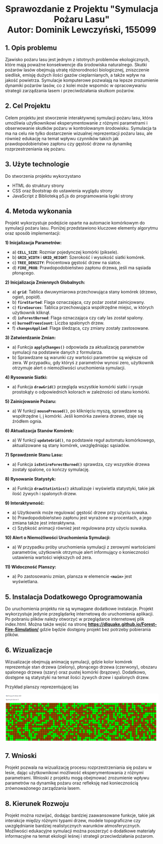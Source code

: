 <h1 align="center">Sprawozdanie z Projektu "Symulacja Pożaru Lasu"<br>
Autor: Dominik Lewczyński, 155099</h1>

## **1. Opis problemu**

Zjawisko pożaru lasu jest jednym z istotnych problemów ekologicznych, które mają poważne konsekwencje dla środowiska naturalnego. Skutki pożarów lasów obejmują utratę różnorodności biologicznej, zniszczenie siedlisk, emisję dużych ilości gazów cieplarnianych, a także wpływ na jakość powietrza. Symulacje komputerowe pozwalają na lepsze zrozumienie dynamiki pożarów lasów, co z kolei może wspomóc w opracowywaniu strategii zarządzania lasem i przeciwdziałania skutkom pożarów.

## **2. Cel Projektu**

Celem projektu jest stworzenie interaktywnej symulacji pożaru lasu, która umożliwia użytkownikowi eksperymentowanie z różnymi parametrami i obserwowanie skutków pożaru w kontrolowanym środowisku. Symulacja ta ma na celu nie tylko dostarczenie wizualnej reprezentacji pożaru lasu, ale również edukację na temat wpływu czynników takich jak prawdopodobieństwo zapłonu czy gęstość drzew na dynamikę rozprzestrzeniania się pożaru.

## **3. Użyte technologie**

Do stworzenia projektu wykorzystano

- HTML do struktury strony
- CSS oraz Bootstrap do ustawienia wyglądu strony
- JavaScript z Biblioteką p5.js do programowania logiki strony

## **4. Metoda wykonania**

Projekt wykorzystuje podejście oparte na automacie komórkowym do symulacji pożaru lasu. Poniżej przedstawiono kluczowe elementy algorytmu oraz sposób implementacji:

**1)	Inicjalizacja Parametrów:**

- a) **`CELL_SIZE`**: Rozmiar pojedynczej komórki (piksele).
- b) **`GRID_WIDTH`** i **`GRID_HEIGHT`**: Szerokość i wysokość siatki komórek.
- c) **`TREE_DENSITY`**: Procentowa gęstość drzew na siatce.
- d) **`FIRE_PROB`**: Prawdopodobieństwo zapłonu drzewa, jeśli ma sąsiada płonącego.

**2)	Inicjalizacja Zmiennych Globalnych:**

- a) **`grid`**: Tablica dwuwymiarowa przechowująca stany komórek (drzewo, ogień, popiół).
- b) **`fireStarted`**: Flaga oznaczająca, czy pożar został zainicjowany.
- c) **`fireSources`**: Tablica przechowująca współrzędne miejsc, w których użytkownik kliknął.
- d) **`isForestBurned`**: Flaga oznaczająca czy cały las został spalony.
- e) **`burnedTreesCount`**: Liczba spalonych drzew.
- f) **`changesApplied`**: Flaga śledząca, czy zmiany zostały zastosowane.

**3) Zatwierdzanie Zmian:**

- a) Funkcja **`applyChanges()`** odpowiada za aktualizację parametrów symulacji na podstawie danych z formularza.
- b) Sprawdzane są warunki czy wartości parametrów są większe od zera. W przypadku, gdy któryś z parametrów wynosi zero, użytkownik otrzymuje alert o niemożliwości uruchomienia symulacji.

**4) Rysowanie Siatki:**

- a) Funkcja **`drawGrid()`** przegląda wszystkie komórki siatki i rysuje prostokąty o odpowiednich kolorach w zależności od stanu komórki.

**5) Zainicjowanie Pożaru:**

- a) W funkcji **`mousePressed()`**, po kliknięciu myszą, sprawdzane są współrzędne i, j komórki. Jeśli komórka zawiera drzewo, staje się źródłem ognia.

**6) Aktualizacja Stanów Komórek:**

- a) W funkcji **`updateGrid()`**, na podstawie reguł automatu komórkowego, aktualizowane są stany komórek, uwzględniając sąsiadów.

**7) Sprawdzenie Stanu Lasu:**

- a) Funkcja **`isEntireForestBurned()`** sprawdza, czy wszystkie drzewa zostały spalone, co kończy symulację.

**8) Rysowanie Statystyk:**

- a) Funkcja **`drawStatistics()`** aktualizuje i wyświetla statystyki, takie jak ilość żywych i spalonych drzew.

**9) Interaktywność:**

- a) Użytkownik może regulować gęstość drzew przy użyciu suwaka.
- b) Prawdopodobieństwo zapłonu jest wyrażone w procentach, a jego zmiana także jest interaktywna.
- c) Szybkość animacji również jest regulowana przy użyciu suwaka.

**10) Alert o Niemożliwości Uruchomienia Symulacji:**

- a) W przypadku próby uruchomienia symulacji z zerowymi wartościami parametrów, użytkownik otrzymuje alert informujący o konieczności ustawienia wartości większych od zera.

**11) Widoczność Planszy:**

- a) Po zastosowaniu zmian, plansza w elemencie **`<main>`** jest wyświetlana.



## **5. Instalacja Dodatkowego Oprogramowania**

Do uruchomienia projektu nie są wymagane dodatkowe instalacje. Projekt wykorzystuje jedynie przeglądarkę internetową do uruchomienia aplikacji. Po pobraniu plików należy otworzyć w przeglądarce internetowej plik index.html. Można także wejść na stronę **https://dlquake.github.io/Forest-Fire-Simulation/** gdzie będzie dostępny projekt bez potrzeby pobierania plików.

## **6. Wizualizacje**

Wizualizacje obejmują animację symulacji, gdzie kolor komórek reprezentuje stan drzewa (zielony), płonącego drzewa (czerwony), obszaru spalonego drzewa (szary) oraz pustej komórki (brązowy). Dodatkowo, dostępne są statystyki na temat ilości żywych drzew i spalonych drzew.

Przykład planszy reprezentującej las

![Alt text](./image.png)

## **7. Wnioski**

Projekt pozwala na wizualizację procesu rozprzestrzeniania się pożaru w lesie, dając użytkownikowi możliwość eksperymentowania z różnymi parametrami. Wnioski z projektu mogą obejmować zrozumienie wpływu parametrów na dynamikę pożaru oraz refleksję nad koniecznością zrównoważonego zarządzania lasem.

## **8. Kierunek Rozwoju**

Projekt można rozwijać, dodając bardziej zaawansowane funkcje, takie jak interakcje między różnymi typami drzew, modele topograficzne czy uwzględnianie bardziej realistycznych warunków atmosferycznych. Możliwości edukacyjne symulacji można poszerzyć o dodatkowe materiały informacyjne na temat ekologii leśnej i strategii przeciwdziałania pożarom.
